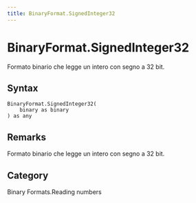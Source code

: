 ```yaml
---
title: BinaryFormat.SignedInteger32
---
```


# BinaryFormat.SignedInteger32


Formato binario che legge un intero con segno a 32 bit.


## Syntax

```powerquery
BinaryFormat.SignedInteger32(
    binary as binary
) as any
```


## Remarks

Formato binario che legge un intero con segno a 32 bit.



## Category
Binary Formats.Reading numbers
